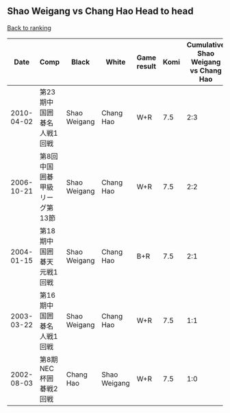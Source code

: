 ## Shao Weigang vs Chang Hao Head to head

[Back to ranking](../../index.md)




| **Date** | **Comp** | **Black** | **White** | **Game result** | **Komi** | **Cumulative Shao Weigang vs Chang Hao** | **Shao Weigang streak** | **Chang Hao streak** | 
| --- | --- | --- | --- | --- | --- | --- | --- | --- |
| 2010-04-02 | 第23期中国囲碁名人戦1回戦 | Shao Weigang | Chang Hao | W+R | 7.5 | 2:3 | 0 | 2 | 
| 2006-10-21 | 第8回中国囲碁甲級リーグ第13節 | Shao Weigang | Chang Hao | W+R | 7.5 | 2:2 | 0 | 1 | 
| 2004-01-15 | 第18期中国囲碁天元戦1回戦 | Shao Weigang | Chang Hao | B+R | 7.5 | 2:1 | 1 | 0 | 
| 2003-03-22 | 第16期中国囲碁名人戦1回戦 | Shao Weigang | Chang Hao | W+R | 7.5 | 1:1 | 0 | 1 | 
| 2002-08-03 | 第8期NEC杯囲碁戦2回戦 | Chang Hao | Shao Weigang | W+R | 7.5 | 1:0 | 1 | 0 |




